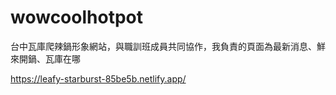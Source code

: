 # wowcoolhotpot

台中瓦庫爬辣鍋形象網站，與職訓班成員共同協作，我負責的頁面為最新消息、鮮來開鍋、瓦庫在哪

https://leafy-starburst-85be5b.netlify.app/
